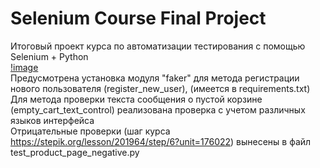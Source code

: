 # Selenium Course Final Project
Итоговый проект курса по автоматизации тестирования с помощью Selenium + Python  
[!image](https://github.com/NateSparkheart/SeleniumCourseFinalProject/blob/main/gif.webp)    
Предусмотрена установка модуля "faker" для метода регистрации нового пользователя (register_new_user), (имеется в requirements.txt)  
Для метода проверки текста сообщения о пустой корзине (empty_cart_text_control) реализована проверка с учетом различных языков интерфейса  
Отрицательные проверки (шаг курса https://stepik.org/lesson/201964/step/6?unit=176022) вынесены в файл test_product_page_negative.py


